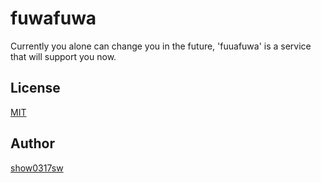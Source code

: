 # fuwafuwa
Currently you alone can change you in the future, 'fuuafuwa' is a service that will support you now.
## License
[MIT](https://github.com/show0317sw/fuwafuwa/blob/master/LICENSE)
## Author
[show0317sw](https://github.com/show0317sw)
